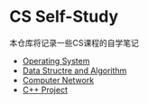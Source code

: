 # CS Self-Study
本仓库将记录一些CS课程的自学笔记

- [Operating System](https://github.com/lyb1234567/CS_Self_Study/tree/master/Operating%20System)
- [Data Structre and Algorithm](https://github.com/lyb1234567/CS_Self_Study/tree/master/Data%20Structre%20and%20Algorithm)
- [Computer Network](https://github.com/lyb1234567/CS_Self_Study/tree/master/Computer%20Network)
- [C++ Project](https://github.com/lyb1234567/CS_Self_Study/tree/master/C%2B%2B%20project)
  
